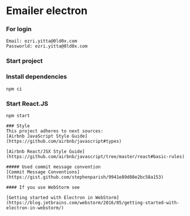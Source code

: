 # Emailer electron 

### For login
```
Email: ezri.yitta@0ld0x.com
Passworld: ezri.yitta@0ld0x.com
```
### Start project

### Install dependencies
```ezri.yitta@0ld0x.com
npm ci
```

### Start React.JS
```
npm start

### Style
This project adheres to next sources:
[Airbnb JavaScript Style Guide](https://github.com/airbnb/javascript#types)

[Airbnb React/JSX Style Guide](https://github.com/airbnb/javascript/tree/master/react#basic-rules)

##### Used commit message convention
[Commit Message Conventions](https://gist.github.com/stephenparish/9941e89d80e2bc58a153)

#### If you use WebStorm see

[Getting started with Electron in WebStorm](https://blog.jetbrains.com/webstorm/2016/05/getting-started-with-electron-in-webstorm/)